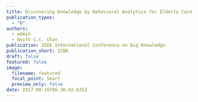 ```yaml
---
title: Discovering Knowledge by Behavioral Analytics for Elderly Care
publication_types:
  - "0"
authors:
  - admin
  - Keith C.C. Chan
publication: IEEE International Conference on Big Knowledge
publication_short: ICBK
draft: false
featured: false
image:
  filename: featured
  focal_point: Smart
  preview_only: false
date: 2017-08-16T06:36:42.635Z
---
```


